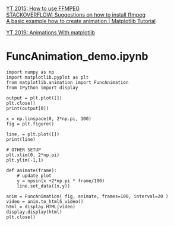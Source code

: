 []()<br>
[]()<br>
[]()<br>
[YT 2015: How to use FFMPEG](https://www.youtube.com/watch?v=MPV7JXTWPWI)<br>
[STACKOVERFLOW: Suggestions on how to install ffmpeg](https://stackoverflow.com/questions/13316397/matplotlib-animation-no-moviewriters-available)<br>
[A basic example how to create animation | Matplotlib Tutorial](https://learndataanalysis.org/a-basic-example-how-to-create-animation-atplotlib-tutorial/)<br>


[YT 2019: Animations With matplotlib](https://www.youtube.com/watch?v=GtZxk8Wa3Jw)<br>

# FuncAnimation_demo.ipynb

    import numpy as np
    import matplotlib.pyplot as plt
    from matplotlib.animation import FuncAnimation
    from IPython import display

    output = plt.plot([])
    plt.close()
    print(output[0])

    x = np.linspace(0, 2*np.pi, 100)
    fig = plt.figure()

    line, = plt.plot([])
    print(line)

    # OTHER SETUP
    plt.xlim(0, 2*np.pi)
    plt.ylim(-1,1)

    def animate(frame):
        # update plot
        y = npsin(x +2*np.pi * frame/100)
        line.set_data((x,y))

    anim = FuncAnimation( fig, animate, frames=100, interval=20 )    
    video = anim.to_html5_video()
    html = display.HTML(video)
    display.display(html)
    plt.close()
    
    
